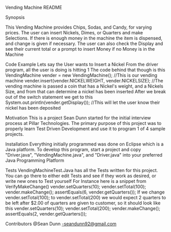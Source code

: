 Vending Machine README

Synopsis 

This Vending Machine provides Chips, Sodas, and Candy, for varying prices. The user can insert Nickels, Dimes, or Quarters and make Selections. If there is enough money in the machine 
the item is dispensed, and change is given if necessary. The user can also check the Display and see their current total or a prompt to insert Money if no Money is in the Machine

Code Example
Lets say the User wants to Insert a Nickel
From the driver program, all the user is doing is hitting 1
The code behind that though is this
VendingMachine vender = new VendingMachine();   //This is our vending machine
vender.insert(vender.NICKELWEIGHT, vender.NICKELSIZE); //The vending machine is passed a coin that has a Nickel's weight, and a Nickels Size, and from that can determine a nickel has been inserted
After we break out of the switch statement we get to this
System.out.println(vender.getDisplay());     //This will let the user know their nickel has been deposited


Motivation
This is a project Sean Dunn started for the initial interview process at Pillar Technologies. The primary purpose of this project was to properly learn Test Driven Development and use it
to program 1 of 4 sample projects.

Installation
Everything initially programmed was done on Eclipse which is a Java platform. To develop this program, start a project and copy "Driver.java", "VendingMachine.java", and "Driver.java" into your preferred 
Java Programming Platform

Tests
VendingMachineTest.Java has all the Tests written for this project. You can go there to either edit Tests and see if they work as desired, or write new ones to Test yourself
For Instance here is a snippet from VerifyMakeChange()
vender.setQuarters(10);
		vender.setTotal(100);
		vender.makeChange();
		assertEquals(6, vender.getQuarters());
If we change vender.setTotal(100); to vender.setTotal(200) we would expect 2 quarters to be left after $2.00 of quarters are given to customer, so it should look like this
vender.setQuarters(10);
		vender.setTotal(200);
		vender.makeChange();
		assertEquals(2, vender.getQuarters());
		
Contributors
@Sean Dunn -seandunn92@gmail.com





